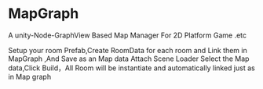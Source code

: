 # MapGraph
A unity-Node-GraphView Based Map Manager For 2D Platform Game .etc 

Setup your room Prefab,Create RoomData for each room and Link them in MapGraph ,And Save as an Map data
Attach Scene Loader Select the Map data,Click Build，All Room will be instantiate and automatically linked just as in Map graph
